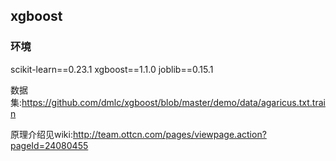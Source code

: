 ## xgboost

### 环境
scikit-learn==0.23.1
xgboost==1.1.0
joblib==0.15.1

数据集:https://github.com/dmlc/xgboost/blob/master/demo/data/agaricus.txt.train

原理介绍见wiki:http://team.ottcn.com/pages/viewpage.action?pageId=24080455
